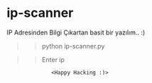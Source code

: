 # ip-scanner
IP Adresinden Bilgi Çıkartan basit bir yazılım.. :)


>> python ip-scanner.py


>> Enter ip


                  <Happy Hacking :)>

                  
